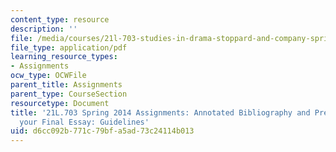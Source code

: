 ```yaml
---
content_type: resource
description: ''
file: /media/courses/21l-703-studies-in-drama-stoppard-and-company-spring-2014/d6cc092b771c79bfa5ad73c24114b013_MIT21L_703S14_Annotated.pdf
file_type: application/pdf
learning_resource_types:
- Assignments
ocw_type: OCWFile
parent_title: Assignments
parent_type: CourseSection
resourcetype: Document
title: '21L.703 Spring 2014 Assignments: Annotated Bibliography and Preparation for
  your Final Essay: Guidelines'
uid: d6cc092b-771c-79bf-a5ad-73c24114b013
---
```

